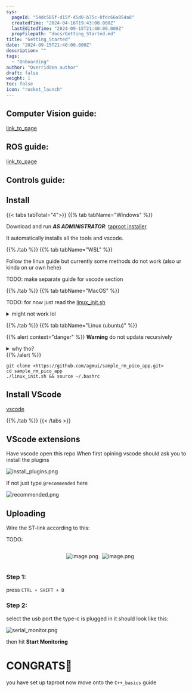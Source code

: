 ```yaml
---
sys:
  pageId: "54dc585f-d15f-45d0-b75c-8fdc66a854a8"
  createdTime: "2024-04-16T19:43:00.000Z"
  lastEditedTime: "2024-09-15T21:40:00.000Z"
  propFilepath: "docs/Getting_Started.md"
title: "Getting_Started"
date: "2024-09-15T21:40:00.000Z"
description: ""
tags:
  - "Onboarding"
author: "Overridden author"
draft: false
weight: 1
toc: false
icon: "rocket_launch"
---
```


## Computer Vision guide:

[link_to_page](86d45bc0-388b-4d26-8848-44f255f73d0e)

## ROS guide:

[link_to_page](3c76c1de-ec8f-46d6-8b0a-294005edc2d5)

## Controls guide:

## Install

{{< tabs tabTotal="4">}}
{{% tab tabName="Windows" %}}

Download and run _**AS ADMINISTRATOR**_: [taproot installer](https://github.com/Thornbots/TeachingFreshies/releases/tag/1.0)

It automatically installs all the tools and vscode.

{{% /tab %}}
{{% tab tabName="WSL" %}}

Follow the linux guide but currently some methods do not work (also ur kinda on ur own hehe)

TODO: make separate guide for vscode section

{{% /tab %}}
{{% tab tabName="MacOS" %}}

TODO: for now just read the [linux_init.sh](https://github.com/agmui/sample_rm_pico_app/blob/main/linux_init.sh)

<details>
<summary>might not work lol</summary>

`brew install libusb pkg-config`

Next install: [vscode](https://code.visualstudio.com/Download)

</details>

{{% /tab %}}
{{% tab tabName="Linux (ubuntu)" %}}

{{% alert context="danger" %}}
**Warning** do not update recursively
<details>
<summary>why tho?</summary>
There are some submodules that may go on for a while (like tinyusb) and I highly
recommend you don't need to get them.
If you want to see what submodules I update just look in `linux_init.sh`
</details>
{{% /alert %}}

```shell
git clone <https://github.com/agmui/sample_rm_pico_app.git>
cd sample_rm_pico_app
./linux_init.sh && source ~/.bashrc
```

## Install VScode

[vscode](https://code.visualstudio.com/Download)

{{% /tab %}}
{{< /tabs >}}

## VScode extensions

Have vscode open this repo
When first opining vscode should ask you to install the plugins

![install_plugins.png](https://prod-files-secure.s3.us-west-2.amazonaws.com/d518164a-d88e-44d1-a4ee-3adb3bd8bce0/89bd30f0-1825-4e77-867b-0a41ce370880/install_plugins.png?X-Amz-Algorithm=AWS4-HMAC-SHA256&X-Amz-Content-Sha256=UNSIGNED-PAYLOAD&X-Amz-Credential=ASIAZI2LB466QPWOGAFZ%2F20250426%2Fus-west-2%2Fs3%2Faws4_request&X-Amz-Date=20250426T150652Z&X-Amz-Expires=3600&X-Amz-Security-Token=IQoJb3JpZ2luX2VjEK%2F%2F%2F%2F%2F%2F%2F%2F%2F%2F%2FwEaCXVzLXdlc3QtMiJGMEQCIBYikJ7qyX4tmsTuj%2Bo9LXMLIE2YofAWtwvIq1m%2Fm3FPAiB3etya9EgG7Cag3IT4Y13Si4d2xLKhgffUJwigGJM2Pyr%2FAwhIEAAaDDYzNzQyMzE4MzgwNSIMTuH9BEPKMQcimZBIKtwDFKeo8YldDClayBIno6IFPCp%2FrEJyxPeB9OPuPIhGa5k3vYURNgvJ%2BtOottUVEU1kvGUbQBT%2Fmj%2BHpO4IOle8OLeVzAzgk5R5DWxPE99tMs6u%2F7eJ2p%2FcAUWLpTwOsm0c%2BWTQPNG9P35NtOevtFLnuzwSNIf5rmSzf5cm%2FNsxlCM9jp5BCNFE3vpnUGtGSiCHB37%2BQL6V0%2FAsf9qalCiyr3Wz2OrNuP8ZelaRKBO1dZw%2F5XiHLB4NJBKsv4oT960UcRNKqDcXdMug6PYEbFKJtd5hI7temB2WzxZXM8Xf6mHOaBYX5qbjj4tt0Nsiigwux1iGHSIwpjo%2BgSl5LOtkVOYnKSnTKglWRDoJUKnYSBlwWvcVGEphE9BsWaFfnqAr4rfvklYYewk0nnrXCT7YQ9Iw7Q7e7es7D%2BxVaMiK%2Ffa%2BLEhXFZTYoRER43tkQGU59HzfEl3FYwFr1GtPbR%2BQGaFIruGocj0B9guNppOC253OWWVOwAw3v0D6SmjIPfFkX6QTwNowjXD%2B3ruL2KfCjeIF99i1I5kZpulWjwiFULotuMTP0VaZoi92cxN%2FE7MpDcUp2u%2Fb90ym%2Fe%2Frp23yS4p7zye67Wc9Wqj1iZlCOenB4jeuJFc2e%2Bg8EuMw3eazwAY6pgF914sq9AxNAgYSJpVO74u%2B9t0KwOxv%2B2ethmm3FDiyslcl0%2FOWZKx1hJR9gyPoBWEJ%2FWpow5nQ6pGrbG%2BewD%2FfzbGcL6Gk%2B1uu5bzXSNvtsgY9EybTA87xyQfwQg6UbC5qwrO7ifyZZxTk9acjOCuqqHUP3VmLPeYFCx7drNlWDqlKoXaaLHqrKtu%2FG0Plmh2gzEvN%2FvZ3afdOSc5h9Zm7CSXbJcU1&X-Amz-Signature=7ffd8344d8680b180a2911ceb052f08af38206d6be017cb1801f6fd6f8934b62&X-Amz-SignedHeaders=host&x-id=GetObject)

If not just type `@recommended` here  

![recommended.png](https://prod-files-secure.s3.us-west-2.amazonaws.com/d518164a-d88e-44d1-a4ee-3adb3bd8bce0/61e661e9-5d85-4dfc-be0d-8d2097a5e793/recommended.png?X-Amz-Algorithm=AWS4-HMAC-SHA256&X-Amz-Content-Sha256=UNSIGNED-PAYLOAD&X-Amz-Credential=ASIAZI2LB466QPWOGAFZ%2F20250426%2Fus-west-2%2Fs3%2Faws4_request&X-Amz-Date=20250426T150652Z&X-Amz-Expires=3600&X-Amz-Security-Token=IQoJb3JpZ2luX2VjEK%2F%2F%2F%2F%2F%2F%2F%2F%2F%2F%2FwEaCXVzLXdlc3QtMiJGMEQCIBYikJ7qyX4tmsTuj%2Bo9LXMLIE2YofAWtwvIq1m%2Fm3FPAiB3etya9EgG7Cag3IT4Y13Si4d2xLKhgffUJwigGJM2Pyr%2FAwhIEAAaDDYzNzQyMzE4MzgwNSIMTuH9BEPKMQcimZBIKtwDFKeo8YldDClayBIno6IFPCp%2FrEJyxPeB9OPuPIhGa5k3vYURNgvJ%2BtOottUVEU1kvGUbQBT%2Fmj%2BHpO4IOle8OLeVzAzgk5R5DWxPE99tMs6u%2F7eJ2p%2FcAUWLpTwOsm0c%2BWTQPNG9P35NtOevtFLnuzwSNIf5rmSzf5cm%2FNsxlCM9jp5BCNFE3vpnUGtGSiCHB37%2BQL6V0%2FAsf9qalCiyr3Wz2OrNuP8ZelaRKBO1dZw%2F5XiHLB4NJBKsv4oT960UcRNKqDcXdMug6PYEbFKJtd5hI7temB2WzxZXM8Xf6mHOaBYX5qbjj4tt0Nsiigwux1iGHSIwpjo%2BgSl5LOtkVOYnKSnTKglWRDoJUKnYSBlwWvcVGEphE9BsWaFfnqAr4rfvklYYewk0nnrXCT7YQ9Iw7Q7e7es7D%2BxVaMiK%2Ffa%2BLEhXFZTYoRER43tkQGU59HzfEl3FYwFr1GtPbR%2BQGaFIruGocj0B9guNppOC253OWWVOwAw3v0D6SmjIPfFkX6QTwNowjXD%2B3ruL2KfCjeIF99i1I5kZpulWjwiFULotuMTP0VaZoi92cxN%2FE7MpDcUp2u%2Fb90ym%2Fe%2Frp23yS4p7zye67Wc9Wqj1iZlCOenB4jeuJFc2e%2Bg8EuMw3eazwAY6pgF914sq9AxNAgYSJpVO74u%2B9t0KwOxv%2B2ethmm3FDiyslcl0%2FOWZKx1hJR9gyPoBWEJ%2FWpow5nQ6pGrbG%2BewD%2FfzbGcL6Gk%2B1uu5bzXSNvtsgY9EybTA87xyQfwQg6UbC5qwrO7ifyZZxTk9acjOCuqqHUP3VmLPeYFCx7drNlWDqlKoXaaLHqrKtu%2FG0Plmh2gzEvN%2FvZ3afdOSc5h9Zm7CSXbJcU1&X-Amz-Signature=173793109f9d4627e100a27ee8631c03f8b397172275a1b0d8fb2ee8c5953ecc&X-Amz-SignedHeaders=host&x-id=GetObject)

## Uploading

Wire the ST-link according to this:

TODO:

<div style="display: flex;flex-direction: row; column-gap:10px; max-width: 630px;justify-content: center;">
<div>

![image.png](https://prod-files-secure.s3.us-west-2.amazonaws.com/d518164a-d88e-44d1-a4ee-3adb3bd8bce0/210ecb78-1116-4d7b-b9b7-2292f66fa2c2/image.png?X-Amz-Algorithm=AWS4-HMAC-SHA256&X-Amz-Content-Sha256=UNSIGNED-PAYLOAD&X-Amz-Credential=ASIAZI2LB466ZJYIS7C5%2F20250426%2Fus-west-2%2Fs3%2Faws4_request&X-Amz-Date=20250426T150659Z&X-Amz-Expires=3600&X-Amz-Security-Token=IQoJb3JpZ2luX2VjEK%2F%2F%2F%2F%2F%2F%2F%2F%2F%2F%2FwEaCXVzLXdlc3QtMiJGMEQCIHxvb34RlamLZHoCzf28mztglkOOVSBvql0cNhWe4yvyAiBUDUi%2BF%2Ff1NNfdQofjBxYv3kl2jkAH0ItQUJx01pv5Myr%2FAwhIEAAaDDYzNzQyMzE4MzgwNSIM6wxHv%2FmqsiPGEEnPKtwDdG6lTthCbZGMSsb26wRxd3AIoLjSYXI%2BsFv4XeqDgam3dLL1kdVx3y61p%2FeHRfsMF%2FRaZNbIcTBMHgRMibR%2FY5OqeqcN%2BoxI8A7Y3uIhI7uVUTCH%2BZ0qwLO7WDgZwlh8JFzgRsYjbhDOfzCnUY7dQ5mt2Ks5bfmAVeVH%2Bm77rfP90jF7PRF1Mbg10qrtlloYoVGYloAxsRWgJnu5xVEZOmJrm9YIxRR64TiKWG21DKyGMdn08tqmNtUfKUscJN%2F48%2BRaFDOYh47Y6mM9dw6OqMGJCaBKduOsRwvfOcKLZVgF4lQDKIUmtydr6zv6WP6Admc5L59jQVuj9XwwkJuQOLv4FOkoHWXtNlQSB0xinsyhazHS%2BXcp6K%2BSUrc2VDfGTIJRcUbiK8zVLSDZmUoqQRPuLfMcAlVP%2Fzjg1Z5mW4t4RS32MnxMBdOmKZyUBuXZvp6Brp1N8fv6QJVQd2pOj1dVks2E%2Bp70JUAr9xh8pZgnRCsdiwZncH%2BcgCnHTyZEJuAJZqVEapZa2%2Bezq84DOpbS1wNqn7mfW%2F5HPIw6b9OLl0ECzCHbRi8cvRA9%2FCZzas%2ByQFoRFXkhYBoYMjhx%2F8Zx98zDcbWv3gHCbKBTEvh03pDnc37JIbnX83IwwuazwAY6pgEWMgCVeA84wNcEBxxCN%2Boy%2B8CD7Bh95T6arXHnRQQMFwRQ%2BdzZK1OXz0i7NfSFrMXa702OYQGVb%2Frtt%2FCl5wiDEpfA56uskjfVGrKDNu8JSErFTEUfrjC8yTJOX4ePZkQj0do9BFEXuXfPrn%2F4bgQ5TuzGIdEzM%2BTr%2F32fOym6W0g7gapCAVALRLOM2SC1XuH5SRYE%2Fk8D%2BZo%2Fubb8zdNNqbEzA%2B5C&X-Amz-Signature=6214b8347884c8d2e8beeb588190cf68552ff7e5fcab5e1832f73519b2597751&X-Amz-SignedHeaders=host&x-id=GetObject)

</div>
<div>

![image.png](https://prod-files-secure.s3.us-west-2.amazonaws.com/d518164a-d88e-44d1-a4ee-3adb3bd8bce0/33a0fd0f-8ca6-4a86-8e09-26e95ded1fff/image.png?X-Amz-Algorithm=AWS4-HMAC-SHA256&X-Amz-Content-Sha256=UNSIGNED-PAYLOAD&X-Amz-Credential=ASIAZI2LB466X46V24LJ%2F20250426%2Fus-west-2%2Fs3%2Faws4_request&X-Amz-Date=20250426T150701Z&X-Amz-Expires=3600&X-Amz-Security-Token=IQoJb3JpZ2luX2VjEK%2F%2F%2F%2F%2F%2F%2F%2F%2F%2F%2FwEaCXVzLXdlc3QtMiJGMEQCID%2BV4JoRylUsVj9PaOcUONc25uacdleoB7GdL%2FzPxw71AiB6YG3fz1dGyzHBCbDNFoq7AtpqIcuDunoCseR0ulL%2BSyr%2FAwhIEAAaDDYzNzQyMzE4MzgwNSIM7uurajv8BmQM9kcPKtwD2Izs3tY2eq94OGDOkjkjZcQ6PgcVTdM%2BmYTL7KSyt%2FHKaBILKnOGhMqRJRrMNCsomuG9qY8Bvgy7iT6r%2F8bGwE7HRhYXJykWuu63RoFbnZliKWqt31phmPymOqMvOHBitIuWUz%2BknwdpWq%2FSzGtkvTsCIHG18t4%2Bi0nBM7x8GLnchZlp1hSlISyqEDr8M0mjgSOrFsOELjcwN%2FnJ%2BiR5%2FiuqJ2SFNvAi3tPWMOiLYwqZFWA5uNaU4r%2FlspoUIzmxohO4zcya2ejJq7JE1xFTMfExGSGPGVDVjamJQ%2B%2BbZlFQ%2FtZjHJcQYobCXb6hzmTdtUKZQSQr5ZD8w0wW5z7tdYbJhu7LZSUKlgp%2BxJZy5rg44O6AuN0ONpc8rpS8anV7gFwtEcfaIHW1OV2TFJaFfolrCO8HTDiAsiZh%2BJ7y41PdLe4zhkz2lNG5eGM%2BbzU1LdRk9oPdowEZscjBvgtby2kXxdPHJWMPTKaGYFtXYcsDyuSSDukpiFEzTlQLETXfo8M3L4LvfKVbmbe2%2BNI0RXntVXL%2BmsEs4AUrJrFVwAZ2BhVsxocMUs7J6RPjKAmTdpuIAZ0KJriEX4XSmxI7S5vT%2FMTk06UOM4e58qMyTAtuptJXWa3wUbxs5H4w7uazwAY6pgFe8mMBUOzvDde3TDs6KTBpZfjD8Hb%2BkIGMs6dHG7N51KXKorh2bhuRMc4tTJeIvP0%2BoAPyW%2FgXjywxi0%2FIbfRPDt%2Fr1%2FPJn19GtxgOJg2QBeU5re2B8SQR5h04OOOUO3y2FOiDIxwqHpdntO0Su6rghOvROW3cqIpeYQUdIu0Y3XxlzQuWP31FGLRFjn054Gzx0KegcOxV5EQpzTCL07DMVTU4dez6&X-Amz-Signature=7f98c9ced7958a95c453607bab99e972bb4c17e3f1e842f0ef58407688c5ef8a&X-Amz-SignedHeaders=host&x-id=GetObject)

</div>
</div>

### Step 1:

press `CTRL + SHIFT + B`

### Step 2:

select the usb port the type-c is plugged in it should look like this:

![serial_monitor.png](https://prod-files-secure.s3.us-west-2.amazonaws.com/d518164a-d88e-44d1-a4ee-3adb3bd8bce0/f03f4774-05d4-4393-b6a0-d5efb6d315ab/serial_monitor.png?X-Amz-Algorithm=AWS4-HMAC-SHA256&X-Amz-Content-Sha256=UNSIGNED-PAYLOAD&X-Amz-Credential=ASIAZI2LB466QPWOGAFZ%2F20250426%2Fus-west-2%2Fs3%2Faws4_request&X-Amz-Date=20250426T150652Z&X-Amz-Expires=3600&X-Amz-Security-Token=IQoJb3JpZ2luX2VjEK%2F%2F%2F%2F%2F%2F%2F%2F%2F%2F%2FwEaCXVzLXdlc3QtMiJGMEQCIBYikJ7qyX4tmsTuj%2Bo9LXMLIE2YofAWtwvIq1m%2Fm3FPAiB3etya9EgG7Cag3IT4Y13Si4d2xLKhgffUJwigGJM2Pyr%2FAwhIEAAaDDYzNzQyMzE4MzgwNSIMTuH9BEPKMQcimZBIKtwDFKeo8YldDClayBIno6IFPCp%2FrEJyxPeB9OPuPIhGa5k3vYURNgvJ%2BtOottUVEU1kvGUbQBT%2Fmj%2BHpO4IOle8OLeVzAzgk5R5DWxPE99tMs6u%2F7eJ2p%2FcAUWLpTwOsm0c%2BWTQPNG9P35NtOevtFLnuzwSNIf5rmSzf5cm%2FNsxlCM9jp5BCNFE3vpnUGtGSiCHB37%2BQL6V0%2FAsf9qalCiyr3Wz2OrNuP8ZelaRKBO1dZw%2F5XiHLB4NJBKsv4oT960UcRNKqDcXdMug6PYEbFKJtd5hI7temB2WzxZXM8Xf6mHOaBYX5qbjj4tt0Nsiigwux1iGHSIwpjo%2BgSl5LOtkVOYnKSnTKglWRDoJUKnYSBlwWvcVGEphE9BsWaFfnqAr4rfvklYYewk0nnrXCT7YQ9Iw7Q7e7es7D%2BxVaMiK%2Ffa%2BLEhXFZTYoRER43tkQGU59HzfEl3FYwFr1GtPbR%2BQGaFIruGocj0B9guNppOC253OWWVOwAw3v0D6SmjIPfFkX6QTwNowjXD%2B3ruL2KfCjeIF99i1I5kZpulWjwiFULotuMTP0VaZoi92cxN%2FE7MpDcUp2u%2Fb90ym%2Fe%2Frp23yS4p7zye67Wc9Wqj1iZlCOenB4jeuJFc2e%2Bg8EuMw3eazwAY6pgF914sq9AxNAgYSJpVO74u%2B9t0KwOxv%2B2ethmm3FDiyslcl0%2FOWZKx1hJR9gyPoBWEJ%2FWpow5nQ6pGrbG%2BewD%2FfzbGcL6Gk%2B1uu5bzXSNvtsgY9EybTA87xyQfwQg6UbC5qwrO7ifyZZxTk9acjOCuqqHUP3VmLPeYFCx7drNlWDqlKoXaaLHqrKtu%2FG0Plmh2gzEvN%2FvZ3afdOSc5h9Zm7CSXbJcU1&X-Amz-Signature=b79ec05ee067be1fb26ee7932cb72f443ebd54e0935df392c3079d299711a3ee&X-Amz-SignedHeaders=host&x-id=GetObject)

then hit **Start Monitoring**

# CONGRATS🎉

you have set up taproot now move onto the `C++_basics` guide
